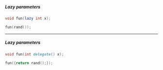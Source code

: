 <!-- lazy void parameters -->

##### Lazy parameters

```d
void fun(lazy int x);
```
```d
fun(rand());
```

---

##### Lazy parameters

```d
void fun(int delegate() x);
```
```d
fun({return rand();});
```
